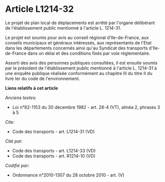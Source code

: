 # Article L1214-32

Le projet de plan local de déplacements est arrêté par l'organe délibérant de l'établissement public mentionné à l'article L.
1214-31. 

Le projet est soumis pour avis au conseil régional d'Ile-de-France, aux conseils municipaux et généraux intéressés, aux
représentants de l'Etat dans les départements concernés ainsi qu'au Syndicat des transports d'Ile-de-France dans un délai et
des conditions fixés par voie réglementaire. 

Assorti des avis des personnes publiques consultées, il est ensuite soumis par le président de l'établissement public
mentionné à l'article L. 1214-31 à une enquête publique réalisée conformément au chapitre III du titre II du livre Ier du
code de l'environnement.

**Liens relatifs à cet article**

_Anciens textes_:

  - Loi n°82-1153 du 30 décembre 1982 - art. 28-4 (VT), alinéa 2, phrases 3 à 5

_Cite_:

  - Code des transports - art. L1214-31 (VD)

_Cité par_:

  - Code des transports - art. L1214-33 (VD)
  - Code des transports - art. R1214-10 (VD)

_Codifié par_:

  - Ordonnance n°2010-1307 du 28 octobre 2010 - art. (V)
